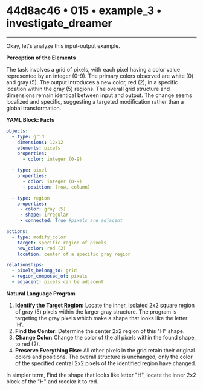 # 44d8ac46 • 015 • example_3 • investigate_dreamer

---
Okay, let's analyze this input-output example.

**Perception of the Elements**

The task involves a grid of pixels, with each pixel having a color value represented by an integer (0-9). The primary colors observed are white (0) and gray (5).  The output introduces a new color, red (2), in a specific location within the gray (5) regions. The overall grid structure and dimensions remain identical between input and output. The change seems localized and specific, suggesting a targeted modification rather than a global transformation.

**YAML Block: Facts**



```yaml
objects:
  - type: grid
    dimensions: 12x12
    elements: pixels
    properties:
      - color: integer (0-9)

  - type: pixel
    properties:
      - color: integer (0-9)
      - position: (row, column)

  - type: region
    properties:
     - color: gray (5)
     - shape: irregular
     - connected: True #pixels are adjacent

actions:
  - type: modify_color
    target: specific region of pixels
    new_color: red (2)
    location: center of a specific gray region

relationships:
  - pixels_belong_to: grid
  - region_composed_of: pixels
  - adjacent: pixels can be adjacent

```



**Natural Language Program**

1.  **Identify the Target Region:** Locate the inner, isolated 2x2 square region of gray (5) pixels within the larger gray structure. The program is targeting the gray pixels which make a shape that looks like the letter 'H'.
2. **Find the Center:** Determine the center 2x2 region of this "H" shape.
3.  **Change Color:** Change the color of the all pixels within the found shape, to red (2).
4.  **Preserve Everything Else:** All other pixels in the grid retain their original colors and positions. The overall structure is unchanged, only the color of the specified central 2x2 pixels of the identified region have changed.

In simpler term, Find the shape that looks like letter "H", locate the inner 2x2 block of the "H" and recolor it to red.

